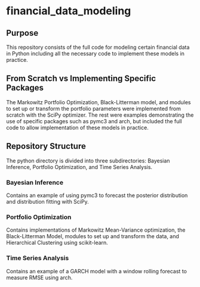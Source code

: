 # financial_data_modeling

## Purpose
This repository consists of the full code for modeling certain financial data in Python including all the necessary code to implement these models in practice. 

## From Scratch vs Implementing Specific Packages
The Markowitz Portfolio Optimization, Black-Litterman model, and modules to set up or transform the portfolio parameters were implemented from scratch with the SciPy optimizer. The rest were examples demonstrating the use of specific packages such as pymc3 and arch, but included the full code to allow implementation of these models in practice.

## Repository Structure
The python directory is divided into three subdirectories: Bayesian Inference, Portfolio Optimization, and Time Series Analysis.  

### Bayesian Inference 
Contains an example of using pymc3 to forecast the posterior distribution and distribution fitting with SciPy.

### Portfolio Optimization
Contains implementations of Markowitz Mean-Variance optimization, the Black-Litterman Model, modules to set up and transform the data, and Hierarchical Clustering using scikit-learn.

### Time Series Analysis 
Contains an example of a GARCH model with a window rolling forecast to measure RMSE using arch.
